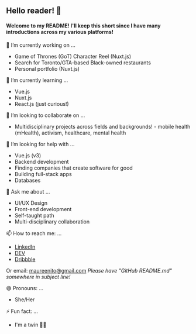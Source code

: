 ## Hello reader! 👋

<!--
**maureento8888/maureento8888** is a ✨ _special_ ✨ repository because its `README.md` (this file) appears on your GitHub profile. -->

#### Welcome to my README! I'll keep this short since I have many introductions across my various platforms!


🔭 I’m currently working on ...

- Game of Thrones (GoT) Character Reel (Nuxt.js)
- Search for Toronto/GTA-based Black-owned restaurants
- Personal portfolio (Nuxt.js)


🌱 I’m currently learning ...
- Vue.js
- Nuxt.js
- React.js (just curious!)


👯 I’m looking to collaborate on ...
- Multidisciplinary projects across fields and backgrounds! - mobile health (mHealth), activism, healthcare, mental health


🤔 I’m looking for help with ...
- Vue.js (v3)
- Backend development
- Finding companies that create software for good
- Building full-stack apps
- Databases


💬 Ask me about ...
- UI/UX Design
- Front-end development
- Self-taught path
- Multi-disciplinary collaboration


📫 How to reach me: ...
- [LinkedIn](https://www.linkedin.com/in/maureento)
- [DEV](https://dev.to/maureento8888)
- [Dribbble](https://dribbble.com/maureen_to)

Or email: maureenito@gmail.com
*Please have "GitHub README.md" somewhere in subject line!*


😄 Pronouns: ...
- She/Her


⚡ Fun fact: ...
- I'm a twin 👯‍♀️
